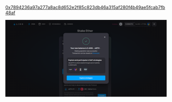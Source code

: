 [0x7894236a97a277a8ac8d652e2f85c823db46a315af280f4b49ae5fcab7fb48af](https://holesky.etherscan.io/tx/0x7894236a97a277a8ac8d652e2f85c823db46a315af280f4b49ae5fcab7fb48af)

![](https://raw.githubusercontent.com/POLearn/yieldnest-academy/refs/heads/master/content/assets/images/swap-steth.png)